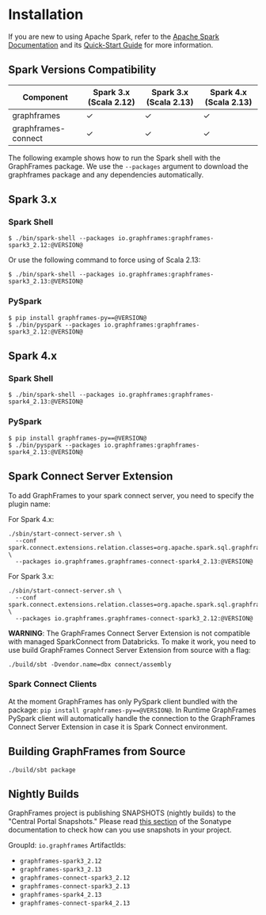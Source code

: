 # Installation

If you are new to using Apache Spark, refer to the [Apache Spark Documentation](http://spark.apache.org/docs/latest/index.html) and its [Quick-Start Guide](http://spark.apache.org/docs/latest/quick-start.html) for more information.

## Spark Versions Compatibility

| Component           | Spark 3.x (Scala 2.12) | Spark 3.x (Scala 2.13) | Spark 4.x (Scala 2.13) |
|---------------------|------------------------|------------------------|------------------------|
| graphframes         | ✓                      | ✓                      | ✓                      |
| graphframes-connect | ✓                      | ✓                      | ✓                      |

The following example shows how to run the Spark shell with the GraphFrames package. We use the `--packages` argument to download the graphframes package and any dependencies automatically.

## Spark 3.x

### Spark Shell

```shell
$ ./bin/spark-shell --packages io.graphframes:graphframes-spark3_2.12:@VERSION@
```

Or use the following command to force using of Scala 2.13:

```shell
$ ./bin/spark-shell --packages io.graphframes:graphframes-spark3_2.13:@VERSION@
```
### PySpark

```shell
$ pip install graphframes-py==@VERSION@
$ ./bin/pyspark --packages io.graphframes:graphframes-spark3_2.12:@VERSION@
```

## Spark 4.x

### Spark Shell

```shell
$ ./bin/spark-shell --packages io.graphframes:graphframes-spark4_2.13:@VERSION@
```

### PySpark

```shell
$ pip install graphframes-py==@VERSION@
$ ./bin/pyspark --packages io.graphframes:graphframes-spark4_2.13:@VERSION@
```

## Spark Connect Server Extension

To add GraphFrames to your spark connect server, you need to specify the plugin name:

For Spark 4.x:

```shell
./sbin/start-connect-server.sh \
  --conf spark.connect.extensions.relation.classes=org.apache.spark.sql.graphframes.GraphFramesConnect \
  --packages io.graphframes.graphframes-connect-spark4_2.13:@VERSION@
```

For Spark 3.x:

```shell
./sbin/start-connect-server.sh \
  --conf spark.connect.extensions.relation.classes=org.apache.spark.sql.graphframes.GraphFramesConnect \
  --packages io.graphframes.graphframes-connect-spark3_2.12:@VERSION@
```

**WARNING**: The GraphFrames Connect Server Extension is not compatible with managed SparkConnect from Databricks. To make it work, you need to use build GraphFrames Connect Server Extension from source with a flag:

```shell
./build/sbt -Dvendor.name=dbx connect/assembly
```

### Spark Connect Clients

At the moment GraphFrames has only PySpark client bundled with the package: `pip install graphframes-py==@VERSION@`. In Runtime GraphFrames PySpark client will automatically handle the connection to the GraphFrames Connect Server Extension in case it is Spark Connect environment.

## Building GraphFrames from Source

```shell
./build/sbt package
```

## Nightly Builds

GraphFrames project is publishing SNAPSHOTS (nightly builds) to the "Central Portal Snapshots." Please read [this section](https://central.sonatype.org/publish/publish-portal-snapshots/#consuming-snapshot-releases-for-your-project) of the Sonatype documentation to check how can you use snapshots in your project.

GroupId: `io.graphframes`
ArtifactIds:

* `graphframes-spark3_2.12`
* `graphframes-spark3_2.13`
* `graphframes-connect-spark3_2.12`
* `graphframes-connect-spark3_2.13`
* `graphframes-spark4_2.13`
* `graphframes-connect-spark4_2.13`

